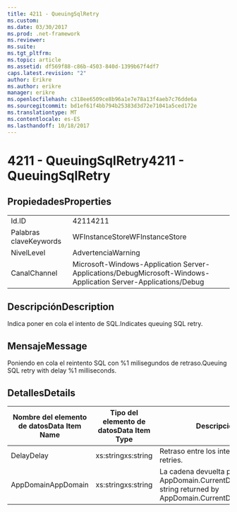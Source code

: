 ```yaml
---
title: 4211 - QueuingSqlRetry
ms.custom: 
ms.date: 03/30/2017
ms.prod: .net-framework
ms.reviewer: 
ms.suite: 
ms.tgt_pltfrm: 
ms.topic: article
ms.assetid: df569f88-c86b-4503-840d-1399b67f4df7
caps.latest.revision: "2"
author: Erikre
ms.author: erikre
manager: erikre
ms.openlocfilehash: c318ee6509ce8b96a1e7e78a13f4aeb7c76dde6a
ms.sourcegitcommit: bd1ef61f4bb794b25383d3d72e71041a5ced172e
ms.translationtype: MT
ms.contentlocale: es-ES
ms.lasthandoff: 10/18/2017
---
```

# <a name="4211---queuingsqlretry"></a><span data-ttu-id="01f40-102">4211 - QueuingSqlRetry</span><span class="sxs-lookup"><span data-stu-id="01f40-102">4211 - QueuingSqlRetry</span></span>
## <a name="properties"></a><span data-ttu-id="01f40-103">Propiedades</span><span class="sxs-lookup"><span data-stu-id="01f40-103">Properties</span></span>  
  
|||  
|-|-|  
|<span data-ttu-id="01f40-104">Id.</span><span class="sxs-lookup"><span data-stu-id="01f40-104">ID</span></span>|<span data-ttu-id="01f40-105">4211</span><span class="sxs-lookup"><span data-stu-id="01f40-105">4211</span></span>|  
|<span data-ttu-id="01f40-106">Palabras clave</span><span class="sxs-lookup"><span data-stu-id="01f40-106">Keywords</span></span>|<span data-ttu-id="01f40-107">WFInstanceStore</span><span class="sxs-lookup"><span data-stu-id="01f40-107">WFInstanceStore</span></span>|  
|<span data-ttu-id="01f40-108">Nivel</span><span class="sxs-lookup"><span data-stu-id="01f40-108">Level</span></span>|<span data-ttu-id="01f40-109">Advertencia</span><span class="sxs-lookup"><span data-stu-id="01f40-109">Warning</span></span>|  
|<span data-ttu-id="01f40-110">Canal</span><span class="sxs-lookup"><span data-stu-id="01f40-110">Channel</span></span>|<span data-ttu-id="01f40-111">Microsoft-Windows-Application Server-Applications/Debug</span><span class="sxs-lookup"><span data-stu-id="01f40-111">Microsoft-Windows-Application Server-Applications/Debug</span></span>|  
  
## <a name="description"></a><span data-ttu-id="01f40-112">Descripción</span><span class="sxs-lookup"><span data-stu-id="01f40-112">Description</span></span>  
 <span data-ttu-id="01f40-113">Indica poner en cola el intento de SQL.</span><span class="sxs-lookup"><span data-stu-id="01f40-113">Indicates queuing SQL retry.</span></span>  
  
## <a name="message"></a><span data-ttu-id="01f40-114">Mensaje</span><span class="sxs-lookup"><span data-stu-id="01f40-114">Message</span></span>  
 <span data-ttu-id="01f40-115">Poniendo en cola el reintento SQL con %1 milisegundos de retraso.</span><span class="sxs-lookup"><span data-stu-id="01f40-115">Queuing SQL retry with delay %1 milliseconds.</span></span>  
  
## <a name="details"></a><span data-ttu-id="01f40-116">Detalles</span><span class="sxs-lookup"><span data-stu-id="01f40-116">Details</span></span>  
  
|<span data-ttu-id="01f40-117">Nombre del elemento de datos</span><span class="sxs-lookup"><span data-stu-id="01f40-117">Data Item Name</span></span>|<span data-ttu-id="01f40-118">Tipo del elemento de datos</span><span class="sxs-lookup"><span data-stu-id="01f40-118">Data Item Type</span></span>|<span data-ttu-id="01f40-119">Descripción</span><span class="sxs-lookup"><span data-stu-id="01f40-119">Description</span></span>|  
|--------------------|--------------------|-----------------|  
|<span data-ttu-id="01f40-120">Delay</span><span class="sxs-lookup"><span data-stu-id="01f40-120">Delay</span></span>|<span data-ttu-id="01f40-121">xs:string</span><span class="sxs-lookup"><span data-stu-id="01f40-121">xs:string</span></span>|<span data-ttu-id="01f40-122">Retraso entre los intentos.</span><span class="sxs-lookup"><span data-stu-id="01f40-122">The delay between retries.</span></span>|  
|<span data-ttu-id="01f40-123">AppDomain</span><span class="sxs-lookup"><span data-stu-id="01f40-123">AppDomain</span></span>|<span data-ttu-id="01f40-124">xs:string</span><span class="sxs-lookup"><span data-stu-id="01f40-124">xs:string</span></span>|<span data-ttu-id="01f40-125">La cadena devuelta por AppDomain.CurrentDomain.FriendlyName.</span><span class="sxs-lookup"><span data-stu-id="01f40-125">The string returned by AppDomain.CurrentDomain.FriendlyName.</span></span>|
